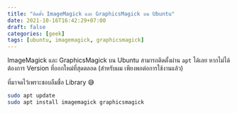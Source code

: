 ```yaml
---
title: "ติดตั้ง ImageMagick และ GraphicsMagick บน Ubuntu"
date: 2021-10-16T16:42:29+07:00
draft: false
categories: [geek]
tags: [ubuntu, imagemagick, graphicsmagick]
---
```


ImageMagick และ GraphicsMagick บน Ubuntu สามารถติดตั้งผ่าน `apt` ได้เลย หากไม่ได้ต้องการ Version ที่ออกใหม่ที่สุดตลอด (สำหรับผม เพียงพอต่อการใช้งานแล้ว)

ที่มาจดไว้เพราะชอบลืมชื่อ Library 😅

```bash
sudo apt update
sudo apt install imagemagick graphicsmagick
```
